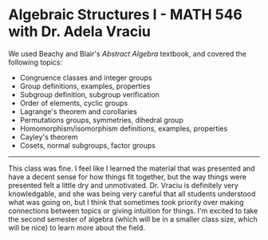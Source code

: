 # Algebraic Structures I - MATH 546 with Dr. Adela Vraciu

We used Beachy and Blair's *Abstract Algebra* textbook, and covered the following topics:
- Congruence classes and integer groups
- Group definitions, examples, properties
- Subgroup definition, subgroup verification
- Order of elements, cyclic groups
- Lagrange's theorem and corollaries
- Permutations groups, symmetries, dihedral group
- Homomorphism/isomorphism definitions, examples, properties
- Cayley's theorem
- Cosets, normal subgroups, factor groups

---

This class was fine. I feel like I learned the material that was presented and have a decent sense for how things fit together, but the way things were presented felt a little dry and unmotivated. Dr. Vraciu is definitely very knowledgable, and she was being very careful that all students understood what was going on, but I think that sometimes took priority over making connections between topics or giving intuition for things. I'm excited to take the second semester of algebra (which will be in a smaller class size, which will be nice) to learn more about the field.  